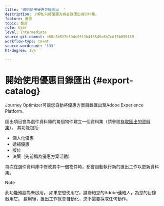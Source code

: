 ```yaml
---
title: '開始使用優惠目錄匯出  '
description: 了解如何將優惠方案目錄匯出為資料集。
feature: 優惠
topic: 整合
role: User
level: Intermediate
source-git-commit: b58c5b527e594c03f3b415549e6b7cd15b050139
workflow-type: tm+mt
source-wordcount: '133'
ht-degree: 15%

---
```


# 開始使用優惠目錄匯出  {#export-catalog}

Journey Optimizer可讓您自動將優惠方案目錄匯出至Adobe Experience Platform。

匯出項目會為選件資料庫的每個物件建立一個資料集（請參閱[存取匯出的資料集](../export-catalog/access-dataset.md)）。 其功能包括:

* 個人化優惠
* 遞補優惠
* 版位
* 決策（先前稱為優惠方案活動）

每次在選件資料庫中修改其中一個物件時，都會自動執行新的匯出工作以更新資料集。

>[!NOTE]
>
>此功能預設為未啟用。 如果您想使用它，請聯絡您的Adobe連絡人，為您的目錄啟用它。 啟用後，匯出工作就會自動化，您不需要採取任何動作。
